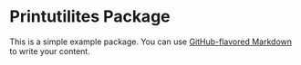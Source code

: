 # Printutilites Package

This is a simple example package. You can use
[GitHub-flavored Markdown](https://guides.github.com/features/mastering-markdown/)
to write your content.
